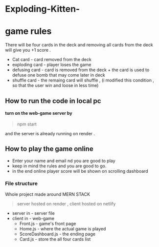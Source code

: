 # Exploding-Kitten-

# game rules

There will be four cards in the deck and removing all cards from the deck will give you +1 score .

- Cat card        -  card removed from the deck
- exploding card  -  player loses the game
- defusing card   -  card is removed from the deck + the card is used to defuse one bomb that may come later in deck
- shuffle card    -  the remaing card will shuffle , (i modified this condition , so that the user win and loose in less time)


## How to run the code in local pc

#### turn on the web-game server by
> npm start 

and the server is already running on render .

## How to play the game online
- Enter your name and email nd you are good to play
- keep in mind the rules and you are good to go.
- in the end online player score will be shown on scrolling dashboard


### File structure
Whole project made around MERN STACK
>server hosted on render ,
>client hosted on netlify

- server  in - server file
- client  in - web-game
   - Front.js - game's front page
   - Home.js  - where the actual game is played
   - ScoreDashboard.js  - the ending page
   - Card.js   - store the all four cards list
   
